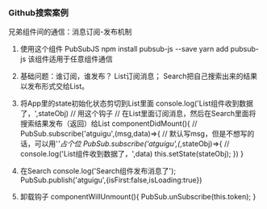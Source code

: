 ### Github搜索案例
兄弟组件间的通信：消息订阅-发布机制

1. 使用这个组件 PubSubJS
    npm install pubsub-js --save
    yarn add pubsub-js
    该组件适用于任意组件通信

2. 基础问题：谁订阅，谁发布？
    List订阅消息；
    Search把自己搜索出来的结果以发布形式交给List。

3. 将App里的state初始化状态剪切到List里面
    console.log('List组件收到数据了，',stateObj)
    // 用这个钩子
    // 在List里面订阅消息，然后在Search里面将搜索结果发布（返回）给List
    componentDidMount(){
        // PubSub.subscribe('atguigu',(msg,data)=>{
        // 默认写msg，但是不想写的话，可以用'_'占个位
        PubSub.subscribe('atguigu',(_,stateObj)=>{
            // console.log('List组件收到数据了，',data)
            this.setState(stateObj);
        })
    }

4. 在Search
    console.log('Search组件发布消息了');
    PubSub.publish('atguigu',{isFirst:false,isLoading:true})

5.  卸载钩子
    componentWillUnmount(){
        PubSub.unSubscribe(this.token);
    } 
    